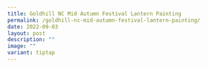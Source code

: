 ```yaml
---
title: Goldhill NC Mid Autumn Festival Lantern Painting
permalink: /goldhill-nc-mid-autumn-festival-lantern-painting/
date: 2022-09-03
layout: post
description: ""
image: ""
variant: tiptap
---
```

